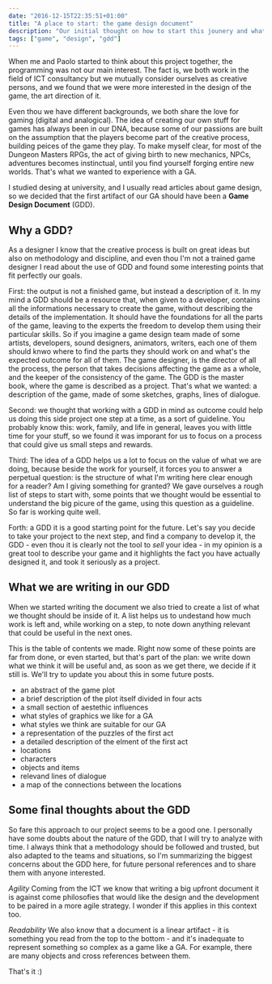 ```yaml
---
date: "2016-12-15T22:35:51+01:00"
title: "A place to start: the game design document"
description: "Our initial thought on how to start this jounery and what could have been the first outcome of the project."
tags: ["game", "design", "gdd"]
---
```


When me and Paolo started to think about this project together, the programming was not our main interest. The fact is, we both work in the field of ICT consultancy but we mutually consider ourselves as creative persons, and we found that we were more interested in the design of the game, the art direction of it.

Even thou we have different backgrounds, we both share the love for gaming (digital and analogical). The idea of creating our own stuff for games has always been in our DNA, because some of our passions are built on the assumption that the players become part of the creative process, building peices of the game they play. To make myself clear, for most of the Dungeon Masters RPGs, the act of giving birth to new mechanics, NPCs, adventures becomes instinctual, until you find yourself forging entire new worlds.
That's what we wanted to experience with a GA.

I studied desing at university, and I usually read articles about game design, so we decided that the first artifact of our GA should have been a **Game Design Document** (GDD).

## Why a GDD?

As a designer I know that the creative process is built on great ideas but also on methodology and discipline, and even thou I'm not a trained game designer I read about the use of GDD and found some interesting points that fit perfectly our goals.

First: the output is not a finished game, but instead a description of it. In my mind a GDD should be a resource that, when given to a developer, contains all the informations necessary to create the game, without describing the details of the implementation. It should have the foundations for all the parts of the game, leaving to the experts the freedom to develop them using their particular skills. So if you imagine a game design team made of some artists, developers, sound designers, animators, writers, each one of them should knwo where to find the parts they should work on and what's the expected outcome for all of them. The game designer, is the director of all the process, the person that takes decisions affecting the game as a whole, and the keeper of the consistency of the game. The GDD is the master book, where the game is described as a project.
That's what we wanted: a description of the game, made of some sketches, graphs, lines of dialogue.

Second: we thought that working with a GDD in mind as outcome could help us doing this side project one step at a time, as a sort of guideline.
You probably know this: work, family, and life in general, leaves you with little time for your stuff, so we found it was imporant for us to focus on a process that could give us small steps and rewards.

Third: The idea of a GDD helps us a lot to focus on the value of what we are doing, because beside the work for yourself, it forces you to answer a perpetual question: is the structure of what I'm writing here clear enough for a reader? Am I giving something for granted?
We gave ourselves a rough list of steps to start with, some points that we thought would be essential to understand the big picure of the game, using this question as a guideline. So far is working quite well.

Forth: a GDD it is a good starting point for the future. Let's say you decide to take your project to the next step, and find a company to develop it, the GDD - even thou it is clearly not the tool to _sell_ your idea - in my opinion is a great tool to describe your game and it highlights the fact you have actually designed it, and took it seriously as a project.


## What we are writing in our GDD

When we started writing the document we also tried to create a list of what we thought should be inside of it. A list helps us to undestand how much work is left and, while working on a step, to note down anything relevant that could be useful in the next ones.

This is the table of contents we made.
Right now some of these points are far from  done, or even started, but that's part of the plan: we write down what we think it will be useful and, as soon as we get there, we decide if it still is. We'll try to update you about this in some future posts.

* an abstract of the game plot
* a brief description of the plot itself divided in four acts
* a small section of aestethic influences
 * what styles of graphics we like for a GA
 * what styles we think are suitable for our GA
* a representation of the puzzles of the first act
* a detailed description of the elment of the first act
 * locations
 * characters
 * objects and items
 * relevand lines of dialogue
* a map of the connections between the locations

## Some final thoughts about the GDD

So fare this approach to our project seems to be a good one.
I personally have some doubts about the nature of the GDD, that I will try to analyze with time. I always think that a methodology should be followed and trusted, but also adapted to the teams and situations, so I'm summarizing the biggest concerns about the GDD here, for future personal references and to share them with anyone interested.

*Agility*
Coming from the ICT we know that writing a big upfront document it is against come philosofies that would like the design and the development to be paired in a more agile strategy. I wonder if this applies in this context too.

*Readability*
We also know that a document is a linear artifact - it is something you read from the top to the bottom - and it's inadequate to represent something so complex as a game like a GA. For example, there are many objects and cross references between them.


That's it :)
